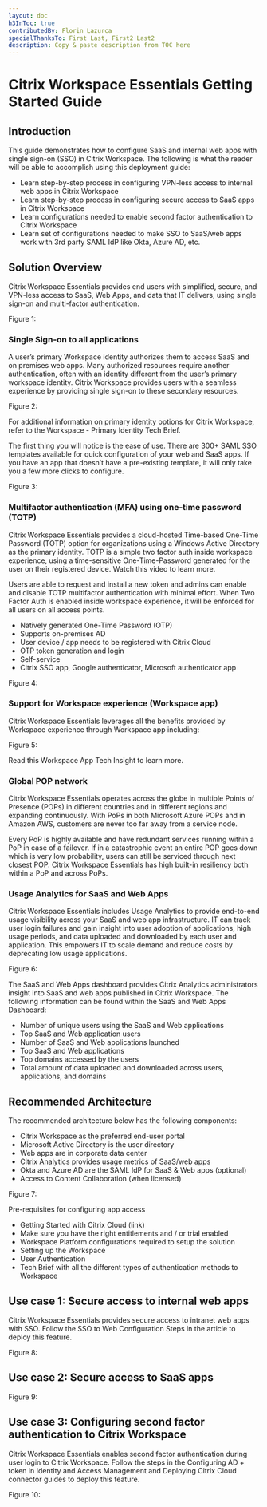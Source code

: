 ```yaml
---
layout: doc
h3InToc: true
contributedBy: Florin Lazurca
specialThanksTo: First Last, First2 Last2
description: Copy & paste description from TOC here
---
```

# Citrix Workspace Essentials Getting Started Guide

## Introduction

This guide demonstrates how to configure SaaS and internal web apps with single sign-on (SSO) in Citrix Workspace. The following is what the reader will be able to accomplish using this deployment guide:

*  Learn step-by-step process in configuring VPN-less access to internal web apps in Citrix Workspace
*  Learn step-by-step process in configuring secure access to SaaS apps in Citrix Workspace
*  Learn configurations needed to enable second factor authentication to Citrix Workspace
*  Learn set of configurations needed to make SSO to SaaS/web apps work with 3rd party SAML IdP like Okta, Azure AD, etc.

## Solution Overview

Citrix Workspace Essentials provides end users with simplified, secure, and VPN-less access to SaaS, Web Apps, and data that IT delivers, using single sign-on and multi-factor authentication.

Figure 1:

### Single Sign-on to all applications

A user’s primary Workspace identity authorizes them to access SaaS and on premises web apps. Many authorized resources require another authentication, often with an identity different from the user’s primary workspace identity. Citrix Workspace provides users with a seamless experience by providing single sign-on to these secondary resources.

Figure 2:

For additional information on primary identity options for Citrix Workspace, refer to the Workspace - Primary Identity Tech Brief.

The first thing you will notice is the ease of use. There are 300+ SAML SSO templates available for quick configuration of your web and SaaS apps. If you have an app that doesn’t have a pre-existing template, it will only take you a few more clicks to configure.

Figure 3:

### Multifactor authentication (MFA) using one-time password (TOTP)

Citrix Workspace Essentials provides a cloud-hosted Time-based One-Time Password (TOTP) option for organizations using a Windows Active Directory as the primary identity. TOTP is a simple two factor auth inside workspace experience, using a time-sensitive One-Time-Password generated for the user on their registered device. Watch this video to learn more.

Users are able to request and install a new token and admins can enable and disable TOTP multifactor authentication with minimal effort. When Two Factor Auth is enabled inside workspace experience, it will be enforced for all users on all access points.

*  Natively generated One-Time Password (OTP)
*  Supports on-premises AD
*  User device / app needs to be registered with Citrix Cloud
*  OTP token generation and login
*  Self-service
*  Citrix SSO app, Google authenticator, Microsoft authenticator app

Figure 4:

### Support for Workspace experience (Workspace app)

Citrix Workspace Essentials leverages all the benefits provided by Workspace experience through Workspace app including:

Figure 5:

Read this Workspace App Tech Insight to learn more.

### Global POP network

Citrix Workspace Essentials operates across the globe in multiple Points of Presence (POPs) in different countries and in different regions and expanding continuously. With PoPs in both Microsoft Azure POPs and in Amazon AWS, customers are never too far away from a service node.

Every PoP is highly available and have redundant services running within a PoP in case of a failover. If in a catastrophic event an entire POP goes down which is very low probability, users can still be serviced through next closest POP. Citrix Workspace Essentials has high built-in resiliency both within a PoP and across PoPs.

### Usage Analytics for SaaS and Web Apps

Citrix Workspace Essentials includes Usage Analytics to provide end-to-end usage visibility across your SaaS and web app infrastructure. IT can track user login failures and gain insight into user adoption of applications, high usage periods, and data uploaded and downloaded by each user and application. This empowers IT to scale demand and reduce costs by deprecating low usage applications.

Figure 6:

The SaaS and Web Apps dashboard provides Citrix Analytics administrators insight into SaaS and web apps published in Citrix Workspace. The following information can be found within the SaaS and Web Apps Dashboard:

*  Number of unique users using the SaaS and Web applications
*  Top SaaS and Web application users
*  Number of SaaS and Web applications launched
*  Top SaaS and Web applications
*  Top domains accessed by the users
*  Total amount of data uploaded and downloaded across users, applications, and domains

## Recommended Architecture

The recommended architecture below has the following components:

*  Citrix Workspace as the preferred end-user portal
*  Microsoft Active Directory is the user directory
*  Web apps are in corporate data center
*  Citrix Analytics provides usage metrics of SaaS/web apps
*  Okta and Azure AD are the SAML IdP for SaaS & Web apps (optional)
*  Access to Content Collaboration (when licensed)

Figure 7:

Pre-requisites for configuring app access

*  Getting Started with Citrix Cloud (link)
*  Make sure you have the right entitlements and / or trial enabled
*  Workspace Platform configurations required to setup the solution
  *  Setting up the Workspace
  *  User Authentication
  *  Tech Brief with all the different types of authentication methods to Workspace

## Use case 1: Secure access to internal web apps

Citrix Workspace Essentials provides secure access to intranet web apps with SSO. Follow the SSO to Web Configuration Steps in the article to deploy this feature.

Figure 8:

## Use case 2: Secure access to SaaS apps

Figure 9:

## Use case 3: Configuring second factor authentication to Citrix Workspace

Citrix Workspace Essentials enables second factor authentication during user login to Citrix Workspace. Follow the steps in the  Configuring AD + token in Identity and Access Management and Deploying Citrix Cloud connector guides to deploy this feature.

Figure 10:
